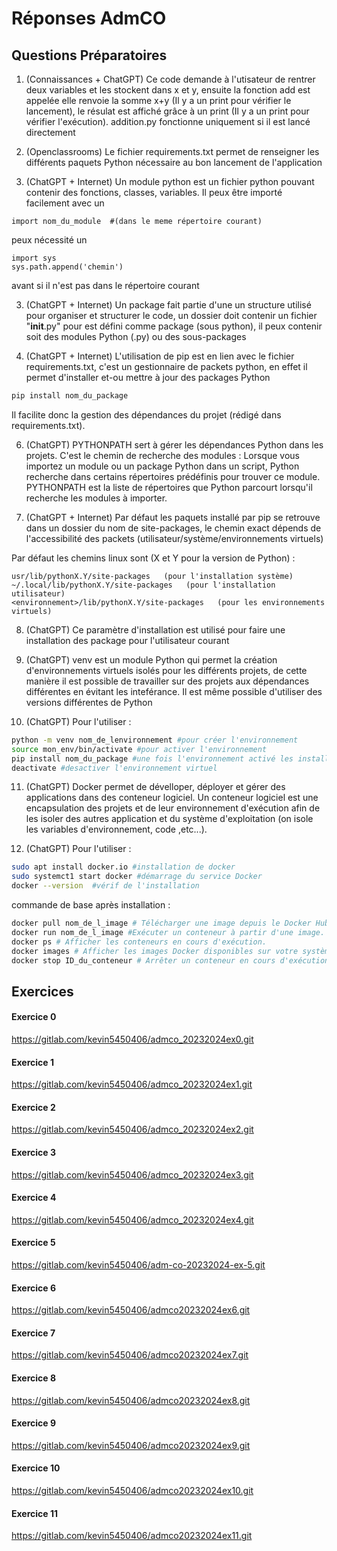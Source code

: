 # Réponses AdmCO


## Questions Préparatoires

1. (Connaissances + ChatGPT)
Ce code demande à l'utisateur de rentrer deux variables et les stockent dans x et y, ensuite la fonction add est appelée elle renvoie la somme x+y (Il y a un print pour vérifier le lancement),
 le résulat est affiché grâce à un print (Il y a un print pour vérifier l'exécution). addition.py fonctionne uniquement si il est lancé directement

1. (Openclassrooms)
Le fichier requirements.txt permet de renseigner les différents paquets Python nécessaire au bon lancement de l'application

2. (ChatGPT + Internet)
Un module python est un fichier python pouvant contenir des fonctions, classes, variables. 
Il peux être importé facilement avec un 
```console
import nom_du_module  #(dans le meme répertoire courant)
``` 
peux nécessité un 
```console
import sys
sys.path.append('chemin')
```
 avant si il n'est pas dans le répertoire courant
 
3. (ChatGPT + Internet)
Un package fait partie d'une un structure utilisé pour organiser et structurer le code, un dossier doit contenir un fichier "__init__.py" pour est défini comme package (sous python),
il peux contenir soit des modules Python (.py) ou des sous-packages


5. (ChatGPT + Internet) 
L'utilisation de pip est en lien avec le fichier requirements.txt, c'est un gestionnaire de packets python, en effet il permet d'installer et-ou mettre à jour des packages Python 
```bash
pip install nom_du_package
```
Il facilite donc la gestion des dépendances du projet (rédigé dans requirements.txt).

6. (ChatGPT)
 PYTHONPATH sert à gérer les dépendances Python dans les projets. C'est le chemin de recherche des modules : Lorsque vous importez un module ou un package Python dans un script,
Python recherche dans certains répertoires prédéfinis pour trouver ce module. PYTHONPATH est la liste de répertoires que Python parcourt lorsqu'il recherche les modules à importer.

7. (ChatGPT + Internet)
Par défaut les paquets installé par pip se retrouve dans un dossier du nom de site-packages, le chemin exact dépends de l'accessibilité des packets (utilisateur/système/environnements virtuels)

Par défaut les chemins linux sont (X et Y pour la version de Python) :
```console
usr/lib/pythonX.Y/site-packages   (pour l'installation système)
~/.local/lib/pythonX.Y/site-packages   (pour l'installation utilisateur)
<environnement>/lib/pythonX.Y/site-packages   (pour les environnements virtuels)
```
8. (ChatGPT)
Ce paramètre d'installation est utilisé pour faire une installation des package pour l'utilisateur courant

9. (ChatGPT)
venv est un module Python qui permet la création d'environnements virtuels isolés pour les différents projets, de cette manière il est possible de travailler sur des projets aux dépendances différentes en évitant les inteférance. Il est même possible d'utiliser des versions différentes de Python


10. (ChatGPT)
Pour l'utiliser : 
```bash
python -m venv nom_de_lenvironnement #pour créer l'environnement
source mon_env/bin/activate #pour activer l'environnement
pip install nom_du_package #une fois l'environnement activé les installation se font dans l'env
deactivate #desactiver l'environnement virtuel
```
11. (ChatGPT)
Docker permet de dévelloper, déployer et gérer des applications dans des conteneur logiciel.
Un conteneur logiciel est une encapsulation des projets et de leur environnement d'exécution afin de les isoler des autres application et du système d'exploitation (on isole les variables d'environnement, code ,etc...).

12. (ChatGPT)
Pour l'utiliser :
```bash 
sudo apt install docker.io #installation de docker
sudo systemct1 start docker #démarrage du service Docker
docker --version  #vérif de l'installation
```
commande de base après installation : 
```bash
docker pull nom_de_l_image # Télécharger une image depuis le Docker Hub.
docker run nom_de_l_image #Exécuter un conteneur à partir d'une image.
docker ps # Afficher les conteneurs en cours d'exécution.
docker images # Afficher les images Docker disponibles sur votre système.
docker stop ID_du_conteneur # Arrêter un conteneur en cours d'exécution.
```

## Exercices

#### Exercice 0
https://gitlab.com/kevin5450406/admco_20232024ex0.git
#### Exercice 1
https://gitlab.com/kevin5450406/admco_20232024ex1.git
#### Exercice 2
https://gitlab.com/kevin5450406/admco_20232024ex2.git
#### Exercice 3
https://gitlab.com/kevin5450406/admco_20232024ex3.git
#### Exercice 4
https://gitlab.com/kevin5450406/admco_20232024ex4.git
#### Exercice 5
https://gitlab.com/kevin5450406/adm-co-20232024-ex-5.git
#### Exercice 6
https://gitlab.com/kevin5450406/admco20232024ex6.git
#### Exercice 7
https://gitlab.com/kevin5450406/admco20232024ex7.git
#### Exercice 8
https://gitlab.com/kevin5450406/admco20232024ex8.git
#### Exercice 9
https://gitlab.com/kevin5450406/admco20232024ex9.git
#### Exercice 10
https://gitlab.com/kevin5450406/admco20232024ex10.git
#### Exercice 11
https://gitlab.com/kevin5450406/admco20232024ex11.git
